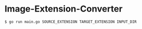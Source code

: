 # Image-Extension-Converter

```shell
$ go run main.go SOURCE_EXTENSION TARGET_EXTENSION INPUT_DIR
```

